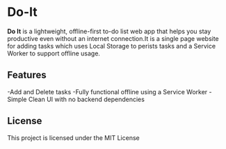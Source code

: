 # Do-It

**Do It** is a lightweight, offline-first to-do list web app that helps you stay productive even without an internet connection.It is a single page website for adding tasks which uses Local Storage to perists tasks and a Service Worker to support offline usage.

## Features

-Add and Delete tasks
-Fully functional offline using a Service Worker
-Simple Clean UI with no backend dependencies

## License

This project is licensed under the MIT License

